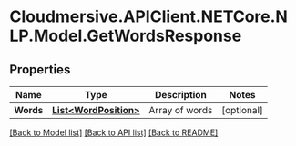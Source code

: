 # Cloudmersive.APIClient.NETCore.NLP.Model.GetWordsResponse
## Properties

Name | Type | Description | Notes
------------ | ------------- | ------------- | -------------
**Words** | [**List&lt;WordPosition&gt;**](WordPosition.md) | Array of words | [optional] 

[[Back to Model list]](../README.md#documentation-for-models) [[Back to API list]](../README.md#documentation-for-api-endpoints) [[Back to README]](../README.md)

